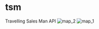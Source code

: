 # tsm
Travelling Sales Man API
![map_2](https://user-images.githubusercontent.com/52322574/169505805-150c90e4-f71a-46c7-ba95-1a445951fae1.jpg)
![map_1](https://user-images.githubusercontent.com/52322574/169505799-a15abe2a-b73b-4181-9f1b-1ee52377cf92.jpg)

